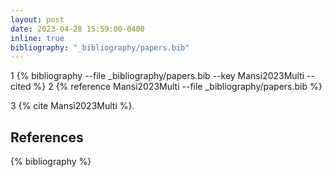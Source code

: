 ```yaml
---
layout: post
date: 2023-04-28 15:59:00-0400
inline: true
bibliography: "_bibliography/papers.bib"
---
```

1
{% bibliography --file _bibliography/papers.bib --key Mansi2023Multi --cited %}
2
{% reference Mansi2023Multi --file _bibliography/papers.bib %}

3
{% cite Mansi2023Multi %}.

References
----------

{% bibliography %}